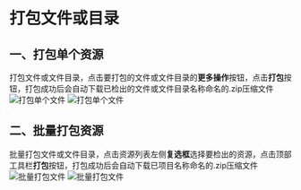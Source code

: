 # 打包文件或目录
## 一、打包单个资源
打包文件或文件目录，点击要打包的文件或文件目录的**更多操作**按钮，点击**打包**按钮，打包成功后会自动下载已检出的文件或文件目录名称命名的.zip压缩文件
![打包单个文件](/pic/project/PackedFile/PackedFile1.jpg)
![打包单个文件](/pic/project/PackedFile/PackedFile2.jpg)

## 二、批量打包资源
批量打包文件或文件目录，点击资源列表左侧**复选框**选择要检出的资源，点击顶部工具栏**打包**按钮，打包成功后会自动下载已项目名称命名的.zip压缩文件
![批量打包文件](/pic/project/PackedFile/PackedFile3.jpg)
![批量打包文件](/pic/project/PackedFile/PackedFile4.jpg)